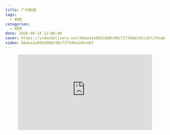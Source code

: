 ```yaml
---
title: 广州航拍
tags:
  - 航拍
categories:
  - 视频
date: 2020-08-14 22:00:00
cover: https://videodelivery.net/b6aea1e85b1b08c98c727348a145ceb7/thumbnails/thumbnail.jpg?time=1s
video: b6aea1e85b1b08c98c727348a145ceb7
---
```


<figure>
  <div style="position: relative; padding-top: 56.25%;"><iframe src="https://iframe.videodelivery.net/b6aea1e85b1b08c98c727348a145ceb7?preload=true&poster=https%3A%2F%2Fvideodelivery.net%2Fb6aea1e85b1b08c98c727348a145ceb7%2Fthumbnails%2Fthumbnail.jpg%3Ftime%3D1s%26height%3D600" style="border: none; position: absolute; top: 0; left: 0; height: 100%; width: 100%;" allow="accelerometer; gyroscope; autoplay; encrypted-media; picture-in-picture;" allowfullscreen="true"></iframe></div>
</figure>
